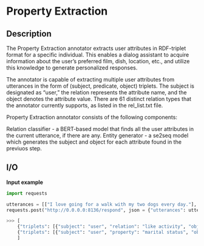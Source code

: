 # Property Extraction

## Description

The Property Extraction annotator extracts user attributes in RDF-triplet format for a specific individual. This enables a dialog assistant to acquire information about the user’s preferred film, dish, location, etc., and utilize this knowledge to generate personalized responses.

The annotator is capable of extracting multiple user attributes from utterances in the form of (subject, predicate, object) triplets. The subject is designated as “user,” the relation represents the attribute name, and the object denotes the attribute value. There are 61 distinct relation types that the annotator currently supports, as listed in the rel_list.txt file.

Property Extraction annotator consists of the following components:

Relation classifier - a BERT-based model that finds all the user attributes in the current utterance, if there are any.
Entity generator - a se2seq model which generates the subject and object for each attribute found in the previuos step.


## I/O

**Input example**

```python
import requests

utterances = [["I love going for a walk with my two dogs every day."], ["I like travelling in Italy with my husband. And you?"]]
requests.post("http://0.0.0.0:8136/respond", json = {"utterances": utterances}).json()

>>> [
    {"triplets": [{"subject": "user", "relation": "like activity", "object": "walking"}, {"subject": "user", "relation": "have pet", "object": "two dogs"}]}, 
    {"triplets": [{"subject": "user", "property": "marital status", "object": "husband"}, {"subject": "user", "relation": "like activity", "object": "travel"}]}
    ]
```
